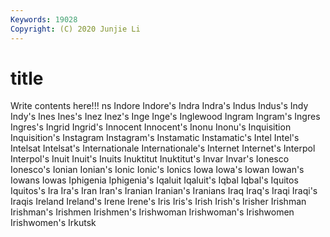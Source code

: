 ```yaml
---
Keywords: 19028
Copyright: (C) 2020 Junjie Li
---
```


# title

Write contents here!!!
ns 
Indore 
Indore's
Indra 
Indra's 
Indus 
Indus's 
Indy 
Indy's 
Ines 
Ines's 
Inez 
Inez's
Inge 
Inge's 
Inglewood 
Ingram 
Ingram's 
Ingres 
Ingres's 
Ingrid 
Ingrid's 
Innocent
Innocent's 
Inonu 
Inonu's 
Inquisition 
Inquisition's 
Instagram 
Instagram's 
Instamatic 
Instamatic's 
Intel
Intel's 
Intelsat 
Intelsat's 
Internationale 
Internationale's 
Internet 
Internet's 
Interpol 
Interpol's 
Inuit
Inuit's 
Inuits 
Inuktitut 
Inuktitut's 
Invar 
Invar's 
Ionesco 
Ionesco's 
Ionian 
Ionian's
Ionic 
Ionic's 
Ionics 
Iowa 
Iowa's 
Iowan 
Iowan's 
Iowans 
Iowas 
Iphigenia
Iphigenia's 
Iqaluit 
Iqaluit's 
Iqbal 
Iqbal's 
Iquitos 
Iquitos's 
Ira 
Ira's 
Iran
Iran's 
Iranian 
Iranian's 
Iranians 
Iraq 
Iraq's 
Iraqi 
Iraqi's 
Iraqis 
Ireland
Ireland's 
Irene 
Irene's 
Iris 
Iris's 
Irish 
Irish's 
Irisher 
Irishman 
Irishman's
Irishmen 
Irishmen's 
Irishwoman 
Irishwoman's 
Irishwomen 
Irishwomen's 
Irkutsk 
